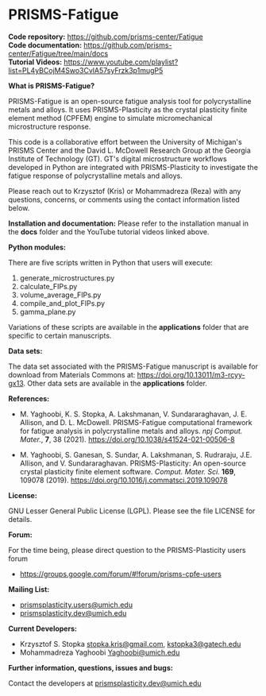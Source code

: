# PRISMS-Fatigue

<B>Code repository:</B> https://github.com/prisms-center/Fatigue<br>
<B>Code documentation:</B> https://github.com/prisms-center/Fatigue/tree/main/docs <br>
<B>Tutorial Videos:</B> https://www.youtube.com/playlist?list=PL4yBCojM4Swo3CvlA57syFrzk3p1mugP5 <br>

<B>What is PRISMS-Fatigue?</B>

  PRISMS-Fatigue is an open-source fatigue analysis tool for polycrystalline metals and alloys. It uses PRISMS-Plasticity as the crystal plasticity finite element method (CPFEM) engine to simulate micromechanical microstructure response.
  
  This code is a collaborative effort between the University of Michigan's PRISMS Center and the David L. McDowell Research Group at the Georgia Institute of Technology (GT). GT's digital microstructure workflows developed in Python are integrated with PRISMS-Plasticity to investigate the fatigue response of polycrystalline metals and alloys.
  
  Please reach out to Krzysztof (Kris) or Mohammadreza (Reza) with any questions, concerns, or comments using the contact information listed below.
  
  
<B>Installation and documentation:</B> Please refer to the installation manual in the <B>docs</B> folder and the YouTube tutorial videos linked above.

<B>Python modules:</B>

  There are five scripts written in Python that users will execute:
  1. generate_microstructures.py
  2. calculate_FIPs.py
  3. volume_average_FIPs.py
  4. compile_and_plot_FIPs.py
  5. gamma_plane.py

  Variations of these scripts are available in the <B>applications</B> folder that are specific to certain manuscripts.

<B>Data sets:</B>

The data set associated with the PRISMS-Fatigue manuscript is available for download from Materials Commons at: https://doi.org/10.13011/m3-rcyy-gx13. Other data sets are available in the <B>applications</B> folder.

<B>References:</B>

  + M. Yaghoobi, K. S. Stopka, A. Lakshmanan, V. Sundararaghavan, J. E. Allison, and D. L. McDowell. PRISMS-Fatigue computational framework for fatigue analysis in polycrystalline metals and alloys. <I>npj Comput. Mater.</I>, <B>7</B>, 38 (2021).
  https://doi.org/10.1038/s41524-021-00506-8

  + M. Yaghoobi, S. Ganesan, S. Sundar, A. Lakshmanan, S. Rudraraju, J.E. Allison, and V. Sundararaghavan. PRISMS-Plasticity: An open-source crystal plasticity finite element software. <I>Comput. Mater. Sci.</I> <B>169</B>, 109078 (2019).
  https://doi.org/10.1016/j.commatsci.2019.109078


<B>License:</B>

  GNU Lesser General Public License (LGPL). Please see the file
  LICENSE for details.

<B>Forum:</B> 

For the time being, please direct question to the PRISMS-Plasticity users forum

   + https://groups.google.com/forum/#!forum/prisms-cpfe-users


<B>Mailing List:</B> 

 + prismsplasticity.users@umich.edu
 + prismsplasticity.dev@umich.edu  
 
 <B>Current Developers:</B>
 
 + Krzysztof S. Stopka stopka.kris@gmail.com, kstopka3@gatech.edu
 + Mohammadreza Yaghoobi Yaghoobi@umich.edu

<B>Further information, questions, issues and bugs:</B>

  Contact the developers at prismsplasticity.dev@umich.edu  
